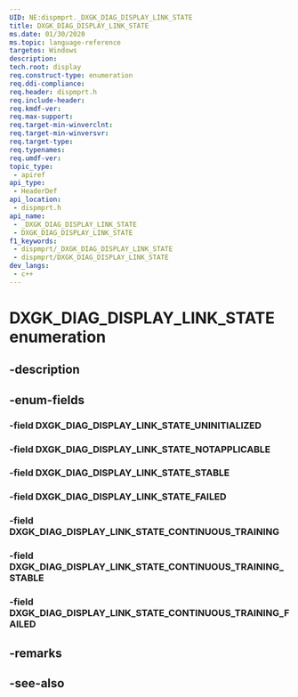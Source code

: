```yaml
---
UID: NE:dispmprt._DXGK_DIAG_DISPLAY_LINK_STATE
title: DXGK_DIAG_DISPLAY_LINK_STATE
ms.date: 01/30/2020
ms.topic: language-reference
targetos: Windows
description: 
tech.root: display
req.construct-type: enumeration
req.ddi-compliance: 
req.header: dispmprt.h
req.include-header: 
req.kmdf-ver: 
req.max-support: 
req.target-min-winverclnt: 
req.target-min-winversvr: 
req.target-type: 
req.typenames: 
req.umdf-ver: 
topic_type:
 - apiref
api_type:
 - HeaderDef
api_location:
 - dispmprt.h
api_name:
 - _DXGK_DIAG_DISPLAY_LINK_STATE
 - DXGK_DIAG_DISPLAY_LINK_STATE
f1_keywords:
 - dispmprt/_DXGK_DIAG_DISPLAY_LINK_STATE
 - dispmprt/DXGK_DIAG_DISPLAY_LINK_STATE
dev_langs:
 - c++
---
```


# DXGK_DIAG_DISPLAY_LINK_STATE enumeration

## -description

## -enum-fields

### -field DXGK_DIAG_DISPLAY_LINK_STATE_UNINITIALIZED

### -field DXGK_DIAG_DISPLAY_LINK_STATE_NOTAPPLICABLE

### -field DXGK_DIAG_DISPLAY_LINK_STATE_STABLE

### -field DXGK_DIAG_DISPLAY_LINK_STATE_FAILED

### -field DXGK_DIAG_DISPLAY_LINK_STATE_CONTINUOUS_TRAINING

### -field DXGK_DIAG_DISPLAY_LINK_STATE_CONTINUOUS_TRAINING_STABLE

### -field DXGK_DIAG_DISPLAY_LINK_STATE_CONTINUOUS_TRAINING_FAILED

## -remarks

## -see-also

